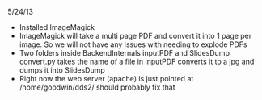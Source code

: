 5/24/13
  * Installed ImageMagick
  * ImageMagick will take a multi page PDF and convert it into 1 page per image. So we will not have any issues with needing to explode PDFs  
  * Two folders inside BackendInternals inputPDF and SlidesDump convert.py takes
    the name of a file in inputPDF converts it to a jpg and dumps it into SlidesDump  
  * Right now the web server (apache) is just pointed at /home/goodwin/dds2/
    should probably fix that  
